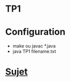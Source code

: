 TP1
==================

# Configuration

* make ou javac *.java
* java TP1 filename.txt

# [Sujet](./tp1.pdf)
